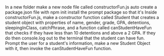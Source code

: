In a new folder
make a new node file called constructorFun.js
auto create a package.json file with npm init
install the prompt package so that it's
Inside constructorFun.js, make a constructor function called Student that creates a student object with properties of name, gender, grade, GPA, detentions, sleepingInClass, catchPhrase, and a function called canStudentHaveFun that checks if they have less than 10 detentions and above a 2 GPA. If they do then console.log out to the terminal that the student can have fun.
Prompt the user for a student's information, make a new Student Object with it, then invoke the canStudentHaveFun function.
